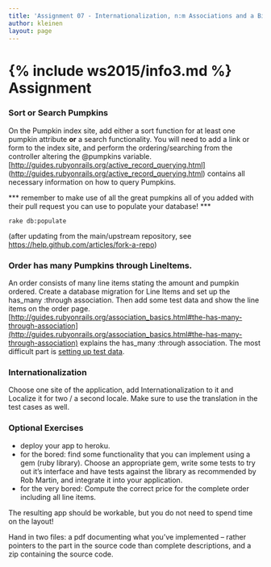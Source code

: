 ```yaml
---
title: 'Assignment 07 - Internationalization, n:m Associations and a Bit of Functionality'
author: kleinen
layout: page
---
```


{% include ws2015/info3.md %}
Assignment
==================

### Sort or Search Pumpkins
On the Pumpkin index site, add either a sort function for at least one pumpkin
attribute **or** a search functionality. You will need to add a link or form to
the index site, and perform the ordering/searching from the controller altering
the @pumpkins variable. [http://guides.rubyonrails.org/active_record_querying.html]
(http://guides.rubyonrails.org/active_record_querying.html) contains all necessary
information on how to query Pumpkins.

*** remember to make use of all the great pumpkins all of you added with their
pull request you can use to populate your database! ***

    rake db:populate

(after updating from the main/upstream repository, see https://help.github.com/articles/fork-a-repo)

### Order has many Pumpkins through LineItems.
An order consists of many line items stating the amount and pumpkin ordered.
Create a database migration for Line Items and set up the has_many :through
association. Then add some test data and show the line items on the order page.
[http://guides.rubyonrails.org/association_basics.html#the-has-many-through-association](http://guides.rubyonrails.org/association_basics.html#the-has-many-through-association) explains the has_many
:through association. The most difficult part is [setting up test data](http://robots.thoughtbot.com/aint-no-calla-back-girl).

### Internationalization
Choose one  site of the application, add Internationalization to it and
Localize it for two / a second locale.
 Make sure to use the translation in the test cases as well.

### Optional Exercises
* deploy your app to heroku.
* for the bored: find some functionality that you can implement using a gem (ruby library). Choose an appropriate gem, write some tests to try out it&#8217;s interface and have tests against the library as recommended by Rob Martin, and integrate it into your application.
* for the very bored: Compute the correct price for the complete order including
all line items.


The resulting app should be workable, but you do not need to spend time on the layout!

Hand in two files: a pdf documenting what you&#8217;ve implemented &#8211;
rather pointers to the part in the source code than complete descriptions,
and a zip containing the source code.


